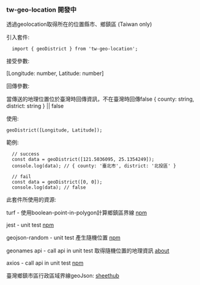 ### tw-geo-location 開發中

透過geolocation取得所在的位置縣市、鄉鎮區 (Taiwan only)

引入套件:

```
  import { geoDistrict } from 'tw-geo-location';
```

接受參數:

[Longitude: number, Latitude: number]

回傳參數:

當傳送的地理位置位於臺灣時回傳資訊，不在臺灣時回傳false
{ county: string, district: string } || false

使用:

```
geoDistrict([Longitude, Latitude]);
```

範例:

```
  // success
  const data = geoDistrict([121.5036095, 25.1354249]);
  console.log(data); // { county: '臺北市', district: '北投區' }

  // fail
  const data = geoDistrict([0, 0]);
  console.log(data); // false
```

此套件所使用的資源:

turf - 使用boolean-point-in-polygon計算鄉鎮區界線
<a href="https://www.npmjs.com/package/@turf/boolean-point-in-polygon">npm</a>

jest - unit test
<a href="https://www.npmjs.com/package/jest">npm</a>

geojson-random - unit test 產生隨機位置
<a href="https://www.npmjs.com/package/geojson-random">npm</a>


geonames api - call api in unit test 取得隨機位置的地理資訊
<a href="https://www.geonames.org/about.html">about</a>

axios - call api in unit test
<a href="https://www.npmjs.com/package/axios">npm</a>

臺灣鄉鎮市區行政區域界線geoJson:
<a href="https://sheethub.com/ronnywang/%E9%84%89%E9%8E%AE%E5%B8%82%E5%8D%80%E8%A1%8C%E6%94%BF%E5%8D%80%E5%9F%9F%E7%95%8C%E7%B7%9A">sheethub</a>
